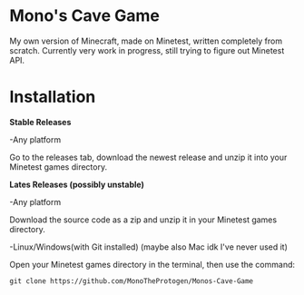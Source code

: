 # Mono's Cave Game
My own version of Minecraft, made on Minetest, written completely from scratch.
Currently very work in progress, still trying to figure out Minetest API.

# Installation

**Stable Releases**

-Any platform

Go to the releases tab, download the newest release and unzip it into your Minetest games directory.

**Lates Releases (possibly unstable)**

-Any platform

Download the source code as a zip and unzip it in your Minetest games directory.

-Linux/Windows(with Git installed) (maybe also Mac idk I've never used it)

Open your Minetest games directory in the terminal, then use the command:
```
git clone https://github.com/MonoTheProtogen/Monos-Cave-Game
```

